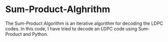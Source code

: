 # Sum-Product-Alghrithm
The Sum-Product Algorithm is an iterative algorithm for decoding the LDPC codes. In this code, I have tried to decode an LDPC code using Sum-Product and Python.

